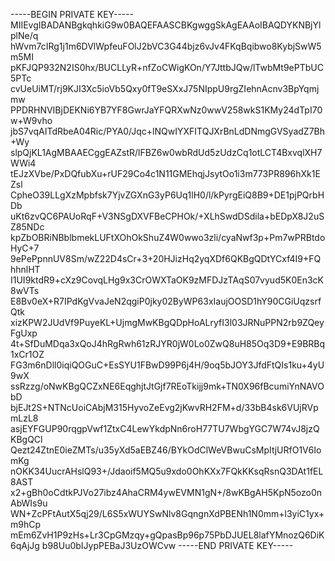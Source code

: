 -----BEGIN PRIVATE KEY-----
MIIEvgIBADANBgkqhkiG9w0BAQEFAASCBKgwggSkAgEAAoIBAQDYKNBjYlplNe/q
hWvm7cIRg1j1m6DVlWpfeuFOlJ2bVC3G44bjz6vJv4FKqBqibwo8KybjSwW5m5MI
pKFJQP932N2IS0hx/BUCLLyR+nfZoCWigKOn/Y7JttbJQw/lTwbMt9ePTbUC5PTc
cvUeUiMT/rj9KJI3Xc5ioVb5Qxy0fT9eSXxJ75NIppU9rgZIehnAcnv3BpYqmjmw
PPDRHNVIBjDEKNi6YB7YF8GwrJaYFQRXwNz0wwV258wkS1KMy24dTpI70w+W9vho
jbS7vqAITdRbeA04Ric/PYA0/Jqc+lNQwIYXFITQJXrBnLdDNmgGVSyadZ7Bh+Wy
slpQjKL1AgMBAAECggEAZstR/lFBZ6w0wbRdUd5zUdzCq1otLCT4BxvqlXH7WWi4
tEJzXVbe/PxDQfubXu+rUF29Co4c1N11GMEhqjJsytOo1i3m773PR896hXk1EZsl
CpheO39LLgXzMpbfsk7YjvZGXnG3yP6Uq1lH0/l/kPyrgEiQ8B9+DE1pjPQrbHDb
uKt6zvQC6PAUoRqF+V3NSgDXVFBeCPHOk/+XLhSwdDSdila+bEDpX8J2uSZ85NDc
kpZbOBRiNBblbmekLUFtXOhOkShuZ4W0wwo3zli/cyaNwf3p+Pm7wPRBtdoHyC+7
9ePePpnnUV8Sm/wZ22D4sCr+3+20HJizHq2yqXDf6QKBgQDtYCxf4I9+FQhhnlHT
I1UI9ktdR9+cXz9CovqLHg9x3CrOWXTaOK9zMFDJzTAqS07vyud5K0En3cK8wVTs
E8Bv0eX+R7IPdKgVvaJeN2qgiP0jky02ByWP63xIaujOOSD1hY90CGiUqzsrfQtk
xizKPW2JUdVf9PuyeKL+UjmgMwKBgQDpHoALryfI3l03JRNuPPN2rb9ZQeyFgUxp
4t+SfDuMDqa3xQoJ4hRgRwh61zRJYR0jW0Lo0ZwQ8uH85Oq3D9+E9BRBq1xCr1OZ
FG3m6nDll0iqiQOGuC+EsSYU1FBwD99P6j4H/9oq5bJOY3JfdFtQIs1ku+4yU9wX
ssRzzg/oNwKBgQCZxNE6EqghjtJtGjf7REoTkijj9mk+TN0X96fBcumiYnNAVObD
bjEJt2S+NTNcUoiCAbjM315HyvoZeEvg2jKwvRH2FM+d/33bB4sk6VUjRVpmLzL8
asjEYFGUP90rqgpVwf1ZtxC4LewYkdpNn6roH77TU7WbgYGC7W74vJ8jzQKBgQCl
Qezt24ZtnE0ieZMTs/u35yXd5aEBZ46/BYkOdClWeVBwuCsMpItjURfO1V6IomKg
nOKK34UucrAHslQ93+/Jdaoif5MQ5u9xdo0OhKXx7FQkKKsqRsnQ3DAt1fEL8AST
x2+gBh0oCdtkPJVo27ibz4AhaCRM4ywEVMN1gN+/8wKBgAH5KpN5ozo0nAbWIs9u
WN+ZcPFtAutX5qj29/L6S5xWUYSwNlv8GqngnXdPBENh1N0mm+l3yiC1yx+m9hCp
mEm6ZvH1P9zHs+Lr3CpGMzqy+gQpasBp96p75PbDJUEL8lafYMnozQ6DiK6qAjJg
b98Uu0bIJypPEBaJ3UzOWCvw
-----END PRIVATE KEY-----
